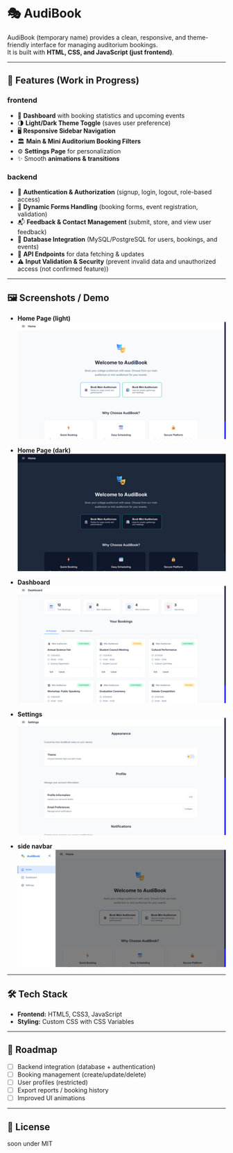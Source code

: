 
# 🎭 AudiBook


AudiBook (temporary name) provides a clean, responsive, and theme-friendly interface for managing auditorium bookings.  
It is built with **HTML, CSS, and JavaScript (just frontend)**.

---

## 🚀 Features (Work in Progress)

### frontend
- 📅 **Dashboard** with booking statistics and upcoming events
- 🌗 **Light/Dark Theme Toggle** (saves user preference)
- 🖥️ **Responsive Sidebar Navigation**
- 🏛️ **Main & Mini Auditorium Booking Filters**
- ⚙️ **Settings Page** for personalization
- ✨ Smooth **animations & transitions**

### backend

 - 🔑 **Authentication & Authorization** (signup, login, logout, role-based access)
 - 📝 **Dynamic Forms Handling** (booking forms, event registration, validation)
 - 📬 **Feedback & Contact Management** (submit, store, and view user feedback)
 - 💾 **Database Integration** (MySQL/PostgreSQL for users, bookings, and events)
 - 🔄 **API Endpoints** for data fetching & updates
 - ⚠️ **Input Validation & Security** (prevent invalid data and unauthorized access (not confirmed feature))
---

## 🖼️ Screenshots / Demo


- **Home Page (light)**
  ![Home Page Screenshot](img/homelight.png)

- **Home Page (dark)**
  ![Home Page Screenshot](img/homedark.png)

- **Dashboard**
  ![Dashboard Screenshot](img/dash.png)

- **Settings**
  ![Settings Screenshot](img/settings.png)

- **side navbar**
  ![Sidebar Screenshot](img/sidebar.png)




---

## 🛠️ Tech Stack
- **Frontend:** HTML5, CSS3, JavaScript
- **Styling:** Custom CSS with CSS Variables


---

## 📌 Roadmap
- [ ] Backend integration (database + authentication)
- [ ] Booking management (create/update/delete)
- [ ] User profiles (restricted)
- [ ] Export reports / booking history
- [ ] Improved UI animations

---

## 📄 License
soon under MIT
